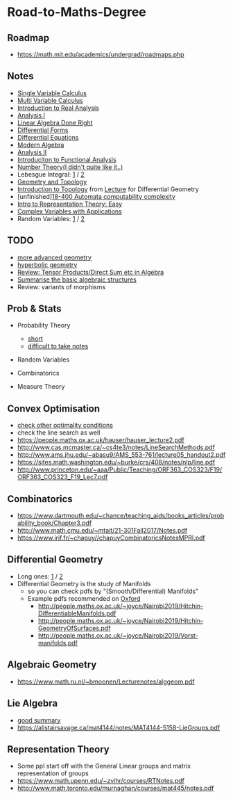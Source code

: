 # Road-to-Maths-Degree
## Roadmap
- https://math.mit.edu/academics/undergrad/roadmaps.php

## Notes
- [Single Variable Calculus](https://ocw.mit.edu/courses/mathematics/18-01sc-single-variable-calculus-fall-2010/)
- [Multi Variable Calculus](https://ocw.mit.edu/courses/mathematics/18-02sc-multivariable-calculus-fall-2010/)
- [Introduction to Real Analysis](http://www.math.louisville.edu/~lee/RealAnalysis/IntroRealAnal.pdf)
- [Analysis I](https://ocw.mit.edu/courses/mathematics/18-100b-analysis-i-fall-2010/)
- [Linear Algebra Done Right](http://linear.axler.net/LADRvideos.html)
- [Differential Forms](https://math.mit.edu/classes/18.952/2018SP/files/18.952_book.pdf)
- [Differential Equations](https://ocw.mit.edu/courses/mathematics/18-03sc-differential-equations-fall-2011/)
- [Modern Algebra](https://ocw.mit.edu/courses/mathematics/18-703-modern-algebra-spring-2013/)
- [Analysis II](https://ocw.mit.edu/courses/mathematics/18-101-analysis-ii-fall-2005/)
- [Introduciton to Functional Analysis](https://ocw.mit.edu/courses/mathematics/18-102-introduction-to-functional-analysis-spring-2009/)
- [Number Theory(I didn't quite like it..)](https://ocw.mit.edu/courses/mathematics/18-781-theory-of-numbers-spring-2012/lecture-notes/)
- Lebesgue Integral: [1](http://williamchen-mathematics.info/lnilifolder/lnili.html) / [2](https://www.math.tamu.edu/~francis.narcowich/m641/m641_notes/lebesgue_integral.pdf)
- [Geometry and Topology](http://www.claymath.org/library/Ritter/ritter-lectures-on-geomery-and-topology.pdf)
- [Introduction to Topology](http://people.maths.ox.ac.uk/~joyce/Nairobi2019/Cavalieri-Topology.pdf) from [Lecture](http://people.maths.ox.ac.uk/~joyce/Nairobi2019/IntroDiffGeom.html)  for Differential Geometry
- [unfinished][18-400 Automata computability complexity](https://ocw.mit.edu/courses/electrical-engineering-and-computer-science/6-045j-automata-computability-and-complexity-spring-2011/lecture-notes/)
- [Intro to Representation Theory: Easy](https://courses.maths.ox.ac.uk/node/53)
- [Complex Variables with Applications](https://ocw.mit.edu/courses/mathematics/18-04-complex-variables-with-applications-spring-2018/index.htm)
- Random Variables: [1](https://www.stat.pitt.edu/stoffer/tsa4/intro_prob.pdf) / [2](http://www2.econ.iastate.edu/classes/econ500/hallam/documents/RV_Prob_Distributions.pdf)


## TODO
- [more advanced geometry](http://mphitchman.com/geometry/GCTscreen-Hitchman-March-2018.pdf)
- [hyperbolic geometry](https://www.math.brown.edu/~rkenyon/papers/cannon.pdf)
- [Review: Tensor Products/Direct Sum etc in Algebra](http://www.jchateley.com/project/tensor.pdf)
- [Summarise the basic algebraic structures](https://www.mathphysicsbook.com/wp-content/uploads/2013/01/10.algebraic-categories.png)
- Review: variants of morphisms

## Prob & Stats
- Probability Theory
  - [short](http://people.math.harvard.edu/~ctm/papers/home/text/class/harvard/154/course/course.pdf)
  - [difficult to take notes](https://services.math.duke.edu/~rtd/PTE/PTE5_011119.pdf)

- Random Variables
- Combinatorics
- Measure Theory

## Convex Optimisation
- [check other optimality conditions](https://sites.math.washington.edu/~burke/crs/408/notes/nlp/coc.pdf)
- check the line search as well
- https://people.maths.ox.ac.uk/hauser/hauser_lecture2.pdf
- http://www.cas.mcmaster.ca/~cs4te3/notes/LineSearchMethods.pdf
- http://www.ams.jhu.edu/~abasu9/AMS_553-761/lecture05_handout2.pdf
- https://sites.math.washington.edu/~burke/crs/408/notes/nlp/line.pdf
- http://www.princeton.edu/~aaa/Public/Teaching/ORF363_COS323/F19/ORF363_COS323_F19_Lec7.pdf

## Combinatorics
- https://www.dartmouth.edu/~chance/teaching_aids/books_articles/probability_book/Chapter3.pdf
- http://www.math.cmu.edu/~mtait/21-301Fall2017/Notes.pdf
- https://www.irif.fr/~chapuy//chapuyCombinatoricsNotesMPRI.pdf

## Differential Geometry
- Long ones: [1](http://www.math.toronto.edu/mein/teaching/MAT367/DiffGeomNotes.pdf) / [2](https://faculty.math.illinois.edu/~ruiloja/Math519/notes.pdf)
- Differential Geometry is the study of Manifolds
  - so you can check pdfs by "(Smooth/Differential) Manifolds"
  - Example pdfs recommended on [Oxford](http://people.maths.ox.ac.uk/~joyce/Nairobi2019/IntroDiffGeom.html)
    - http://people.maths.ox.ac.uk/~joyce/Nairobi2019/Hitchin-DifferentiableManifolds.pdf
    - http://people.maths.ox.ac.uk/~joyce/Nairobi2019/Hitchin-GeometryOfSurfaces.pdf
    - http://people.maths.ox.ac.uk/~joyce/Nairobi2019/Vorst-manifolds.pdf

## Algebraic Geometry
- https://www.math.ru.nl/~bmoonen/Lecturenotes/alggeom.pdf

## Lie Algebra
- [good summary](http://www.math.uchicago.edu/~may/VIGRE/VIGRE2011/REUPapers/KangD.pdf)
- https://alistairsavage.ca/mat4144/notes/MAT4144-5158-LieGroups.pdf

## Representation Theory
- Some ppl start off with the General Linear groups and matrix representation of groups
- https://www.math.upenn.edu/~zvihr/courses/RTNotes.pdf
- http://www.math.toronto.edu/murnaghan/courses/mat445/notes.pdf
